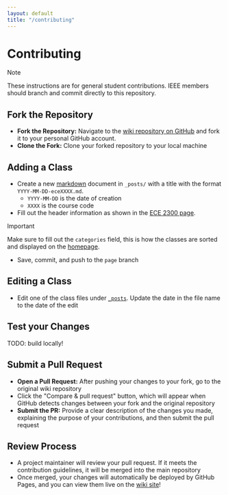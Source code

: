 ```yaml
---
layout: default
title: "/contributing"
---
```


# Contributing

> [!NOTE]
> These instructions are for general student contributions. IEEE members should branch and commit directly to this repository.

## Fork the Repository

- **Fork the Repository:** Navigate to the [wiki repository on GitHub](https://github.com/IEEEAtCornell/wiki) and fork it to your personal GitHub account.
- **Clone the Fork:** Clone your forked repository to your local machine

## Adding a Class

- Create a new [markdown](https://www.markdownguide.org/basic-syntax/) document in `_posts/` with a title with the format `YYYY-MM-DD-eceXXXX.md`.
  - `YYYY-MM-DD` is the date of creation
  - `XXXX` is the course code
- Fill out the header information as shown in the [ECE 2300 page](./_posts/2024-09-15-ece2300.md).

> [!IMPORTANT]
> Make sure to fill out the `categories` field, this is how the classes are sorted and displayed on the [homepage](./index.md).

- Save, commit, and push to the `page` branch

## Editing a Class

- Edit one of the class files under [`_posts`](./_posts/). Update the date in the file name to the date of the edit

## Test your Changes

TODO: build locally!

## Submit a Pull Request

- **Open a Pull Request:** After pushing your changes to your fork, go to the original wiki repository
- Click the "Compare & pull request" button, which will appear when GitHub detects changes between your fork and the original repository
- **Submit the PR:** Provide a clear description of the changes you made, explaining the purpose of your contributions, and then submit the pull request

## Review Process

- A project maintainer will review your pull request. If it meets the contribution guidelines, it will be merged into the main repository
- Once merged, your changes will automatically be deployed by GitHub Pages, and you can view them live on the [wiki site](https://ieeeatcornell.github.io/wiki/)!
